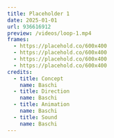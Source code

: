 ```yaml
---
title: Placeholder 1
date: 2025-01-01
url: 936616912
preview: /videos/loop-1.mp4
frames:
  - https://placehold.co/600x400
  - https://placehold.co/600x400
  - https://placehold.co/600x400
  - https://placehold.co/600x400
credits:
  - title: Concept
    name: Baschi
  - title: Direction
    name: Baschi
  - title: Animation
    name: Baschi
  - title: Sound
    name: Baschi
---
```

